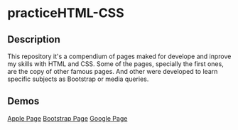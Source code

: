 # practiceHTML-CSS

## Description
This repository it's a compendium of pages maked for develope and inprove my skills with HTML and CSS.
Some of the pages, specially the first ones, are the copy of other famous pages. And other were developed to learn specific subjects as Bootstrap or media queries.

## Demos 
[Apple Page](https://rawcdn.githack.com/0yapunpun/practiceHTML-CSS/6536f849119d09172c3571c181733c2f73327890/ApplePage/index.html)
[Bootstrap Page](https://rawcdn.githack.com/0yapunpun/practiceHTML-CSS/6536f849119d09172c3571c181733c2f73327890/BootstrapPage/index.html)
[Google Page](https://rawcdn.githack.com/0yapunpun/practiceHTML-CSS/6536f849119d09172c3571c181733c2f73327890/GooglePage/index_google.html)
